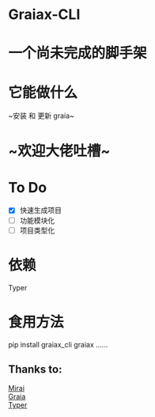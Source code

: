 # Graiax-CLI  
# 一个尚未完成的脚手架  
# 它能做什么  
~安装 和 更新 graia~
# ~欢迎大佬吐槽~
# To Do  
- [x] 快速生成项目  
- [ ] 功能模块化  
- [ ] 项目类型化
# 依赖  
Typer  
# 食用方法  
pip install graiax_cli 
graiax ......
## Thanks to:  
[Mirai](https://github.com/mamoe/mirai)  
[Graia](https://github.com/GraiaProject/Application)  
[Typer](https://github.com/tiangolo/typer)
